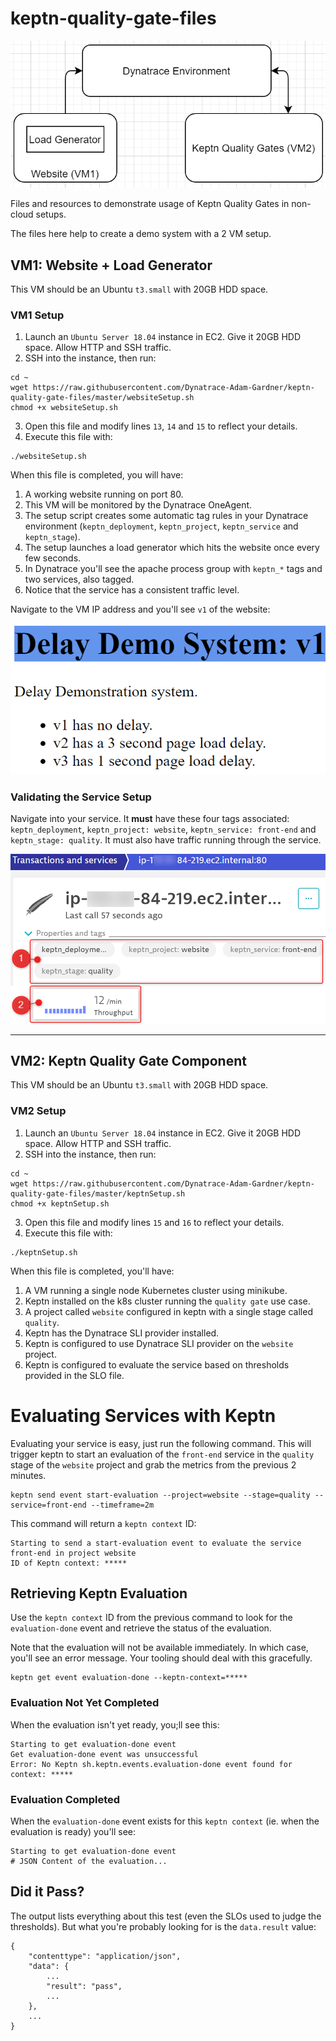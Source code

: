 # keptn-quality-gate-files

![system architecture](assets/architecture.png)

Files and resources to demonstrate usage of Keptn Quality Gates in non-cloud setups.

The files here help to create a demo system with a 2 VM setup.

## VM1: Website + Load Generator
This VM should be an Ubuntu `t3.small` with 20GB HDD space.

### VM1 Setup
1. Launch an `Ubuntu Server 18.04` instance in EC2. Give it 20GB HDD space. Allow HTTP and SSH traffic.
2. SSH into the instance, then run:
```
cd ~
wget https://raw.githubusercontent.com/Dynatrace-Adam-Gardner/keptn-quality-gate-files/master/websiteSetup.sh
chmod +x websiteSetup.sh
```
3. Open this file and modify lines `13`, `14` and `15` to reflect your details.
4. Execute this file with:
```
./websiteSetup.sh
```

When this file is completed, you will have:
1. A working website running on port 80.
2. This VM will be monitored by the Dynatrace OneAgent.
3. The setup script creates some automatic tag rules in your Dynatrace environment (`keptn_deployment`, `keptn_project`, `keptn_service` and `keptn_stage`).
4. The setup launches a load generator which hits the website once every few seconds.
5. In Dynatrace you'll see the apache process group with `keptn_*` tags and two services, also tagged.
6. Notice that the service has a consistent traffic level.

Navigate to the VM IP address and you'll see `v1` of the website:

![website v1](assets/website_v1.png)

### Validating the Service Setup
Navigate into your service. It **must** have these four tags associated: `keptn_deployment`, `keptn_project: website`, `keptn_service: front-end` and `keptn_stage: quality`. It must also have traffic running through the service.

![service tags](assets/service_tags.png)

---

## VM2: Keptn Quality Gate Component
This VM should be an Ubuntu `t3.small` with 20GB HDD space.

### VM2 Setup
1. Launch an `Ubuntu Server 18.04` instance in EC2. Give it 20GB HDD space. Allow HTTP and SSH traffic.
2. SSH into the instance, then run:
```
cd ~
wget https://raw.githubusercontent.com/Dynatrace-Adam-Gardner/keptn-quality-gate-files/master/keptnSetup.sh
chmod +x keptnSetup.sh
```
3. Open this file and modify lines `15` and `16` to reflect your details.
4. Execute this file with:
```
./keptnSetup.sh
```

When this file is completed, you'll have:
1. A VM running a single node Kubernetes cluster using minikube.
2. Keptn installed on the k8s cluster running the `quality gate` use case.
3. A project called `website` configured in keptn with a single stage called `quality`.
4. Keptn has the Dynatrace SLI provider installed.
5. Keptn is configured to use Dynatrace SLI provider on the `website` project.
6. Keptn is configured to evaluate the service based on thresholds provided in the SLO file.

# Evaluating Services with Keptn
Evaluating your service is easy, just run the following command.
This will trigger keptn to start an evaluation of the `front-end` service in the `quality` stage of the `website` project and grab the metrics from the previous 2 minutes.
```
keptn send event start-evaluation --project=website --stage=quality --service=front-end --timeframe=2m
```

This command will return a `keptn context` ID:
```
Starting to send a start-evaluation event to evaluate the service front-end in project website
ID of Keptn context: *****
```

## Retrieving Keptn Evaluation
Use the `keptn context` ID from the previous command to look for the `evaluation-done` event and retrieve the status of the evaluation. 

Note that the evaluation will not be available immediately. In which case, you'll see an error message. Your tooling should deal with this gracefully.
```
keptn get event evaluation-done --keptn-context=*****
```

### Evaluation Not Yet Completed
When the evaluation isn't yet ready, you;ll see this:
```
Starting to get evaluation-done event
Get evaluation-done event was unsuccessful
Error: No Keptn sh.keptn.events.evaluation-done event found for context: *****
```

### Evaluation Completed
When the `evaluation-done` event exists for this `keptn context` (ie. when the evaluation is ready) you'll see:

```
Starting to get evaluation-done event
# JSON Content of the evaluation...
```

## Did it Pass?
The output lists everything about this test (even the SLOs used to judge the thresholds).
But what you're probably looking for is the `data.result` value:
```
{
	"contenttype": "application/json",
	"data": {
		...
		"result": "pass",
		...
	},
	...
}
```
